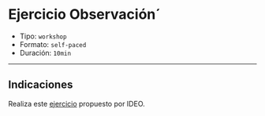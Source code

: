 # Ejercicio Observación´

- Tipo: `workshop`
- Formato: `self-paced`
- Duración: `10min`

***

## Indicaciones

Realiza este [ejercicio](https://embedwistia-a.akamaihd.net/deliveries/9ef0b8b6824e19f39ba11497a1101a3b6c193c41/file.mp4)
propuesto por IDEO.